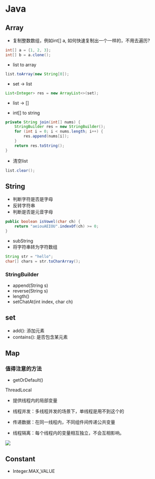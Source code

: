 # Java

## Array

- 复制整数数组，例如int[] a, 如何快速复制出一个一样的，不用去遍历?
```java
int[] a = {1, 2, 3};
int[] b = a.clone();
```

- list to array
```java
list.toArray(new String[0]);
```
- set -> list
```java
List<Integer> res = new ArrayList<>(set);
```
- list -> []

- int[] to string
```java
private String join(int[] nums) {
    StringBuilder res = new StringBuilder();
    for (int i = 0; i < nums.length; i++) {
        res.append(nums[i]);
    }
    return res.toString();
}
```

- 清空list
```java
list.clear();
```

## String
- 判断字符是否是字母
- 反转字符串
- 判断是否是元音字母
```java
public boolean isVowel(char ch) {
    return "aeiouAEIOU".indexOf(ch) >= 0;
}
```
- subString
- 将字符串转为字符数组
```java
String str = "hello";
char[] chars = str.toCharArray();
```

### StringBuilder
- append(String s)
- reverse(String s)
- length()
- setChatAt(int index, char ch)

## set
- add(): 添加元素
- contains(): 是否包含某元素

## Map
### 值得注意的方法
- getOrDefault()


ThreadLocal
- 提供线程内的局部变量


- 线程并发：多线程并发的场景下，单线程是用不到这个的
- 传递数据：在同一线程内，不同组件间传递公共变量
- 线程隔离：每个线程内的变量相互独立，不会互相影响。

![](img/img.png)

## Constant
- Integer.MAX_VALUE